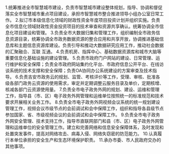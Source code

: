 1.统筹推进全市智慧城市建设，负责市智慧城市建设整体规划，指导、协调和督促落实全市智慧城市重点项目建设，承担市智慧城市整合推进领导小组办公室日常工作。
2.拟订市本级信息化领域的财政性资金年度项目投资计划并组织实施。负责全市信息化领域财政性资金投资项目的技术审查和资源共享确认。统筹协调全市信息化项目建设和管理。
3.负责全市大数据归集和管理工作，组织编制全市政务信息资源目录，统筹协调全市政务数据资源的整合应用和共享开放，协调推进基础信息库和主题信息资源库建设。负责引导和推动大数据研究应用工作，推动社会数据的汇聚融合、互联
互通。
4.负责机房、指挥中心、基础数据资源库和城市大脑等重要信息化基础设施的建设管理。
5.负责市政府门户网站的建设、日常管理、运行维护和安全保障；负责全市政府网站集约化平台、市政府信息公开平台、在线访谈系统的技术支撑和安全保障；负责OA协同办公系统建设的方案审查及技术指导。
6.负责吉安市政务云的规划、监管、考核评价等工作，受理、审核、批准各级各部门政务云资源的使用需求，审定并定期调整云服务目录及单价，定期核增、核减各部门云资源使用量。
7.负责全市电子政务外网的规划、建设、运维和管理工作，指导县（市、区）电子政务外网管理和运维单位按照统一的标准规范和技术要求开展相关业务工作。
8.负责全市电子政务外网视频会议系统的统一规划建设管理工作，视频会议市级节点的会前调试和会中保障工作，组织和指导各县级节点参加国家、省、市级视频会议的会前调试和会中保障工作。
9.负责全市电子政务外网安全管理、技术支持工作，指导市直联网部门和县（市、区）电子政务外网管理和运维单位的安全管理工作。建立和完善网络和信息安全保障体系，及时发现和处置突发事件，提高对网络攻击、病毒入侵、网络失窃密的防范能力。
10.认真履行本单位承担的安全生产和生态环境保护职责。
11.承办市委、市人民政府交办的其他事项。